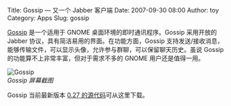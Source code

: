 Title: Gossip — 又一个 Jabber 客户端
Date: 2007-09-30 08:00
Author: toy
Category: Apps
Slug: gossip

[Gossip](http://developer.imendio.com/projects/gossip/) 是一个适用于
GNOME 桌面环境的即时通讯程序。Gossip 采用开放的 Jabber
协议，具有简洁易用的界面。在功能方面，Gossip
支持发送/接收消息，能够传输文件，可以显示头像，允许参与群聊，可以保留聊天历史。虽说
Gossip 的功能算不上非常丰富，但对于需求不多的 GNOME 用户还是值得一用。

![Gossip](http://i.linuxtoy.org/i/2007/09/gossip.png)  
*Gossip 屏幕截图*

Gossip 当前最新版本 [0.27
的源代码](http://ftp.gnome.org/pub/GNOME/sources/gossip/0.27/)可从这里下载。
